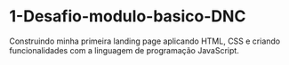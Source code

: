 # 1-Desafio-modulo-basico-DNC
Construindo minha primeira landing page aplicando HTML, CSS e criando funcionalidades com a linguagem de programação JavaScript.
